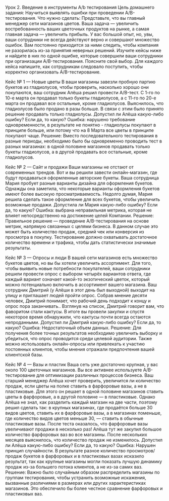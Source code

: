 Урок 2. Введение в инструменты A/b тестирования
Цель домашнего задания: Научиться выявлять ошибки при проведении А/B-тестирования.
Что нужно сделать:
    Представьте, что вы главный менеджер сети магазинов цветов. Ваша задача — увеличить востребованность ваших цветочных продуктов на рынке, а самая главная задача — увеличить прибыль. У вас большой опыт, но, увы, ваши сотрудники не всегда действуют верно и совершают множество ошибок. Вам постоянно приходится за ними следить, чтобы компания не разорилась из-за принятия неверных решений.
    Изучите кейсы ниже и найдите в них по одной ошибке, которые совершили ваши сотрудники при организации А/B-тестирования. Поясните свой выбор.
    Для каждого кейса напишите, как сотрудникам следовало поступить, чтобы корректно организовать А/B-тестирование.

Кейс № 1 — Новые цветы
В ваши магазины завезли пробную партию букетов из гладиолусов, чтобы проверить, насколько хорошо они покупаются, ваш сотрудник Алёша решил провести А/B-тест. С 1-го по 10-е марта он продавал только букеты гладиолусов, а с 11-го по 20-е марта он продавал все остальные, кроме гладиолусов. Выяснилось, что гладиолусов было продано в разы больше. В связи с этим было принято решение продавать только гладиолусы. Допустил ли Алёша какую-либо ошибку? Если да, то какую?
    Ошибка: нарушено требование одновременности, в результате не понятно - гладиолусы покупают в принципе больше, или потому что на 8 Марта все цветы в принципе покупают чаще. Решение: Вместо последовательного тестирования в разные периоды, необходимо было бы одновременно проводить тест в разных магазинах: в одной половине магазинов продавать только букеты гладиолусов, а в другой продавать все остальные, кроме гладиолусов.

Кейс № 2 — Сайт и продажи
Ваши магазины не отстают от современных трендов. Вот и вы решили завести онлайн-магазин, где будут продаваться оформленные авторские букеты. Ваша сотрудница Мария пробует разные варианты дизайна для оформления букетов. Однажды она заметила, что некоторые варианты оформления букетов имеют более высокую просматриваемость. Недолго думая, Мария решила сделать такое оформление для всех букетов, чтобы увеличить возможные продажи. Допустила ли Мария какую-либо ошибку? Если да, то какую?
    Ошибка: выбрана неправильная метрика, которая не влияет непосредственно на достижение целей Компании. Решение: Правильное решение — проведение А/B-тестирования на основе метрик, напрямую связанных с целями бизнеса. В данном случае это может быть количество продаж, средний чек или конверсия из просмотра в покупку. Тестирование должно охватывать достаточное количество времени и трафика, чтобы дать статистически значимые результаты.

Кейс № 3 — Опросы и люди
В вашей сети магазинов есть множество букетов цветов, но вы бы хотели увеличить ассортимент. Для того, чтобы выявить новые потребности покупателей, ваши сотрудники решили провести опрос с выбором четырёх вариантов ответа, где каждый вариант означает какой-то экзотический цветок, который можно потенциально включить в ассортимент вашего магазина. Ваш сотрудник Дмитрий (у Алёши в этот день был выходной) выходит на улицу и приглашает людей пройти опрос. Собрав мнение десяти человек, Дмитрий понимает, что рабочий день подходит к концу и опрос пора заканчивать.. Взглянув на список, Дмитрий говорит вам, что фаворитом стали кактусы. В итоге вы провели закупки и спустя некоторое время обнаружили, что кактусы почти всегда остаются непроданными. Допустил ли Дмитрий какую-либо ошибку? Если да, то какую?
    Ошибка: Недостаточный объем данных. Решение: Для получения более точных результатов необходимо увеличить выборку и убедиться, что опрос проводится среди целевой аудитории. Также можно использовать онлайн-опросы или привлекать к участию постоянных клиентов, чтобы мнения отражали предпочтения вашей клиентской базы.

Кейс № 4 — Вазы и пластик
Ваша сеть уже достаточно крупная, у вас около 100 цветочных магазинов. Вы все активнее используете А/B-тестирование для оптимизации различных процессов бизнеса. Ваш старший менеджер Алёша хочет проверить, увеличится ли количество продаж, если цветы на полке ставить в фарфоровые вазы, а не в пластиковые. Для этого он решает в одной половине магазинов ставить цветы в фарфоровые, а в другой половине — в пластиковые. Однако Алёша не знал, как разделить каждый магазин на две части, поэтому решил сделать так: в крупных магазинах, где продаётся больше 30 видов цветов, ставить их в фарфоровые вазы, а в магазинах поменьше, где количество видов цветов меньше 30, — ставить в обычные пластиковые вазы. После теста оказалось, что фарфоровые вазы увеличивают продажи в несколько раз! Алёша тут же закупил большое количество фарфоровых ваз во все магазины. После нескольких месяцев выяснилось, что количество продаж не изменилось. Допустил ли Алёша какую-либо ошибку? Если да, то какую?
    Ошибка: Нарушен принцип случайности. В результате разное количество просмотров/продаж букетов в фарфоровых и в пластиковых вазах исказило результат, так как крупные магазины могли показать лучшую динамику продаж из-за большего потока клиентов, а не из-за самих ваз. Решение: Важно было случайным образом распределить магазины по группам тестирования, чтобы устранить возможные искажения, вызванные различиями в размерах или других характеристиках магазинов. Это обеспечило бы более честное сравнение фарфоровых и пластиковых ваз.
